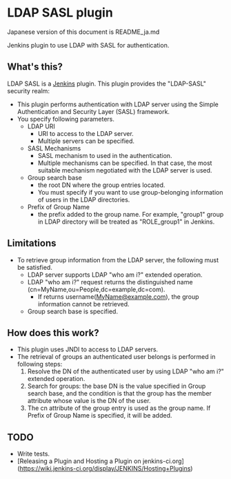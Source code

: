 LDAP SASL plugin
================

Japanese version of this document is README_ja.md

Jenkins plugin to use LDAP with SASL for authentication.

What's this?
------------

LDAP SASL is a [Jenkins](http://jenkins-ci.org/) plugin.
This plugin provides the "LDAP-SASL" security realm:

* This plugin performs authentication with LDAP server using the Simple Authentication and Security Layer (SASL) framework.
* You specify following parameters.
	* LDAP URI
		* URI to access to the LDAP server.
		* Multiple servers can be specified.
	* SASL Mechanisms
		* SASL mechanism to used in the authentication.
		* Multiple mechanisms can be specified. In that case, the most suitable mechanism negotiated with the LDAP server is used.
	* Group search base
		* the root DN where the group entries located.
		* You must specify if you want to use group-belonging information of users in the LDAP directories.
	* Prefix of Group Name
		* the prefix added to the group name. For example, "group1" group in LDAP directory will be treated as "ROLE_group1" in Jenkins.

Limitations
-----------

* To retrieve group information from the LDAP server, the following must be satisfied.
	* LDAP server supports LDAP "who am i?" extended operation.
	* LDAP "who am i?" request returns the distinguished name (cn=MyName,ou=People,dc=example,dc=com).
		* If returns username(MyName@example.com), the group information cannot be retrieved.
	* Group search base is specified.

How does this work?
-------------------

* This plugin uses JNDI to access to LDAP servers.
* The retrieval of groups an authenticated user belongs is performed in following steps:
	1. Resolve the DN of the authenticated user by using LDAP "who am i?" extended operation.
	2. Search for groups: the base DN is the value specified in Group search base, and the condition is that the group has the member attribute whose value is the DN of the user.
	3. The cn attribute of the group entry is used as the group name. If Prefix of Group Name is specified, it will be added.

TODO
----

* Write tests.
* [Releasing a Plugin and Hosting a Plugin on jenkins-ci.org] (https://wiki.jenkins-ci.org/display/JENKINS/Hosting+Plugins)

